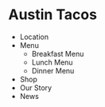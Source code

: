 # Austin Tacos
* Location
* Menu
  * Breakfast Menu
  * Lunch Menu
  * Dinner Menu
* Shop
* Our Story
* News